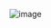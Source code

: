 ![image](https://github.com/Lalefal/Fullstack/assets/94318146/e0bdf2b1-7e5d-4a51-a6dc-1c88c11660b7)
